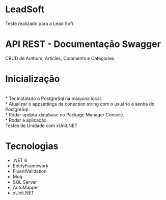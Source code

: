 # LeadSoft

Teste realizado para a Lead Soft.

# API REST - Documentação Swagger
CRUD de Authors, Articles, Comments e Categories. 
<br>
# Inicialização
<br>
* Ter instalado o PostgreSql na máquina local.
<br>
* Atualizar o appsettings da conection string com o usuário e senha do PostgreSql.
<br>
* Rodar updata-database no Package Manager Console.
<br>
* Rodar a aplicação.
<br>
Testes de Unidade com xUnit.NET

# Tecnologias
* .NET 6
* EntityFramework
* FluentValidation
* Moq
* SQL Server
* AutoMapper
* xUnit.NET
